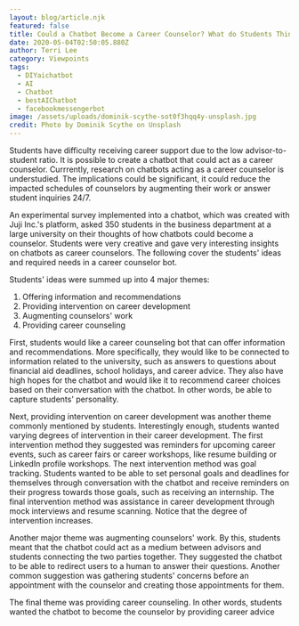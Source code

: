 ```yaml
---
layout: blog/article.njk
featured: false
title: Could a Chatbot Become a Career Counselor? What do Students Think?
date: 2020-05-04T02:50:05.880Z
author: Terri Lee
category: Viewpoints
tags:
  - DIYaichatbot
  - AI
  - Chatbot
  - bestAIChatbot
  - facebookmessengerbot
image: /assets/uploads/dominik-scythe-sot0f3hqq4y-unsplash.jpg
credit: Photo by Dominik Scythe on Unsplash
---
```

Students have difficulty receiving career support due to the low advisor-to-student ratio. It is possible to create a chatbot that could act as a career counselor. Currrently, research on chatbots acting as a career counselor is understudied. The implications could be significant, it could reduce the impacted schedules of counselors by augmenting their work or answer student inquiries 24/7.

An experimental survey implemented into a chatbot, which was created with Juji Inc.'s platform, asked 350 students in the business department at a large university on their thoughts of how chatbots could become a counselor. Students were very creative and gave very interesting insights on chatbots as career counselors. The following cover the students' ideas and required needs in a career counselor bot. 

Students' ideas were summed up into 4 major themes:

1. Offering information and recommendations
2. Providing intervention on career development
3. Augmenting counselors' work
4. Providing career counseling

First, students would like a career counseling bot that can offer information and recommendations. More specifically, they would like to be connected to information related to the university, such as answers to questions about financial aid deadlines, school holidays, and career advice. They also have high hopes for the chatbot and would like it to recommend career choices based on their conversation with the chatbot. In other words, be able to capture students' personality. 

Next, providing intervention on career development was another theme commonly mentioned by students. Interestingly enough, students wanted varying degrees of intervention in their career development. The first intervention method they suggested was reminders for upcoming career events, such as career fairs or career workshops, like resume building or LinkedIn profile workshops. The next intervention method was goal tracking. Students wanted to be able to set personal goals and deadlines for themselves through conversation with the chatbot and receive reminders on their progress towards those goals, such as receiving an internship. The final intervention method was assistance in career development through mock interviews and resume scanning. Notice that the degree of intervention increases.

Another major theme was augmenting counselors' work. By this, students meant that the chatbot could act as a medium between advisors and students connecting the two parties together. They suggested the chatbot to be able to redirect users to a human to answer their questions. Another common suggestion was gathering students' concerns before an appointment with the counselor and creating those appointments for them.

The final theme was providing career counseling. In other words, students wanted the chatbot to become the counselor by providing career advice